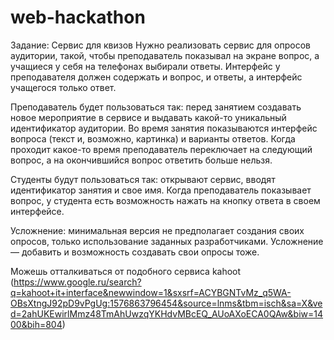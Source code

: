 # web-hackathon

Задание:
Сервис для квизов
Нужно реализовать сервис для опросов аудитории, такой, чтобы преподаватель показывал на экране вопрос, а учащиеся у себя на телефонах выбирали ответы. Интерфейс у преподавателя должен содержать и вопрос, и ответы, а интерфейс учащегося только ответ. 

Преподаватель будет пользоваться так: перед занятием создавать новое мероприятие в сервисе и выдавать какой-то уникальный идентификатор аудитории. Во время занятия показываются интерфейс вопроса (текст и, возможно, картинка) и варианты ответов. Когда проходит какое-то время преподаватель переключает на следующий вопрос, а на окончившийся вопрос ответить больше нельзя.

Студенты будут пользоваться так: открывают сервис, вводят идентификатор занятия и свое имя. Когда преподаватель показывает вопрос, у студента есть возможность нажать на кнопку ответа в своем интерфейсе.

Усложнение: минимальная версия не предполагает создания своих опросов, только использование заданных разработчиками. Усложнение — добавить и возможность создавать свои опросы тоже.

Можешь отталкиваться от подобного сервиса kahoot (https://www.google.ru/search?q=kahoot+it+interface&newwindow=1&sxsrf=ACYBGNTvMz_q5WA-OBsXtngJ92pD9vPgUg:1576863796454&source=lnms&tbm=isch&sa=X&ved=2ahUKEwirlMmz48TmAhUwzqYKHdvMBcEQ_AUoAXoECA0QAw&biw=1400&bih=804)
